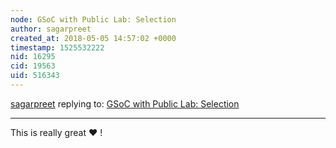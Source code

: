 ```yaml
---
node: GSoC with Public Lab: Selection
author: sagarpreet
created_at: 2018-05-05 14:57:02 +0000
timestamp: 1525532222
nid: 16295
cid: 19563
uid: 516343
---
```




[sagarpreet](../profile/sagarpreet) replying to: [GSoC with Public Lab: Selection](../notes/gauravano/05-03-2018/gsoc-with-public-lab-selection)

----
This is really great ❤️ !